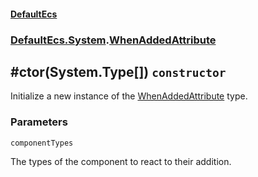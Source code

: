#### [DefaultEcs](./DefaultEcs.md 'DefaultEcs')
### [DefaultEcs.System](./DefaultEcs.md#DefaultEcs-System 'DefaultEcs.System').[WhenAddedAttribute](./DefaultEcs-System-WhenAddedAttribute.md 'DefaultEcs.System.WhenAddedAttribute')
## #ctor(System.Type[]) `constructor`
Initialize a new instance of the [WhenAddedAttribute](./DefaultEcs-System-WhenAddedAttribute.md 'DefaultEcs.System.WhenAddedAttribute') type.
### Parameters

<a name='DefaultEcs-System-WhenAddedAttribute--ctor(System-Type--)-componentTypes'></a>
`componentTypes`

The types of the component to react to their addition.
